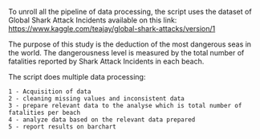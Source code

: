 To unroll all the pipeline of data processing, the script uses the dataset of Global Shark Attack Incidents available on this link:
https://www.kaggle.com/teajay/global-shark-attacks/version/1


The purpose of this study is the deduction of the most dangerous seas in the world. The dangerousness level 
is measured by the total number of fatalities reported by Shark Attack Incidents in each beach.

The script does multiple data processing:

    1 - Acquisition of data
    2 - cleaning missing values and inconsistent data
    3 - prepare relevant data to the analyse which is total number of fatalities per beach
    4 - analyze data based on the relevant data prepared
    5 - report results on barchart
 
